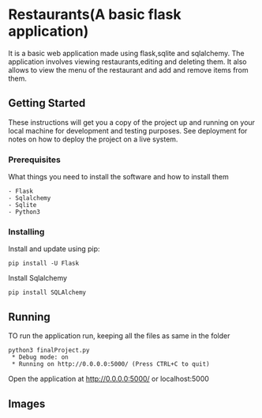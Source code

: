 

# Restaurants(A basic flask application)

It is a basic web application made using flask,sqlite and sqlalchemy. The application involves viewing restaurants,editing and deleting them. It also allows to view the menu of the restaurant and add and remove items from them. 

## Getting Started

These instructions will get you a copy of the project up and running on your local machine for development and testing purposes. See deployment for notes on how to deploy the project on a live system.

### Prerequisites

What things you need to install the software and how to install them

```
- Flask
- Sqlalchemy
- Sqlite
- Python3
```

### Installing

Install and update using pip:
```
pip install -U Flask
```
Install Sqlalchemy
```
pip install SQLAlchemy
```

## Running
TO run the application run, keeping all the files as same in the folder
```
python3 finalProject.py
 * Debug mode: on
 * Running on http://0.0.0.0:5000/ (Press CTRL+C to quit)
 ```
 Open the application at http://0.0.0.0:5000/ or localhost:5000
 
 ## Images
 
 
